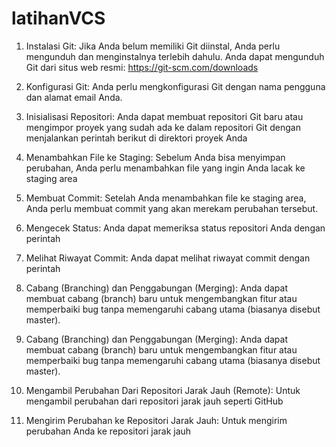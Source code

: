 # latihanVCS
1. Instalasi Git:
Jika Anda belum memiliki Git diinstal, Anda perlu mengunduh dan menginstalnya terlebih dahulu. Anda dapat mengunduh Git dari situs web resmi: https://git-scm.com/downloads

2. Konfigurasi Git:
Anda perlu mengkonfigurasi Git dengan nama pengguna dan alamat email Anda.

3. Inisialisasi Repositori:
Anda dapat membuat repositori Git baru atau mengimpor proyek yang sudah ada ke dalam repositori Git dengan menjalankan perintah berikut di direktori proyek Anda

4. Menambahkan File ke Staging:
Sebelum Anda bisa menyimpan perubahan, Anda perlu menambahkan file yang ingin Anda lacak ke staging area

5. Membuat Commit:
Setelah Anda menambahkan file ke staging area, Anda perlu membuat commit yang akan merekam perubahan tersebut.

6. Mengecek Status:
Anda dapat memeriksa status repositori Anda dengan perintah

7. Melihat Riwayat Commit:
Anda dapat melihat riwayat commit dengan perintah

8. Cabang (Branching) dan Penggabungan (Merging):
Anda dapat membuat cabang (branch) baru untuk mengembangkan fitur atau memperbaiki bug tanpa memengaruhi cabang utama (biasanya disebut master).

8. Cabang (Branching) dan Penggabungan (Merging):
Anda dapat membuat cabang (branch) baru untuk mengembangkan fitur atau memperbaiki bug tanpa memengaruhi cabang utama (biasanya disebut master).

9. Mengambil Perubahan Dari Repositori Jarak Jauh (Remote):
Untuk mengambil perubahan dari repositori jarak jauh seperti GitHub

10. Mengirim Perubahan ke Repositori Jarak Jauh:
Untuk mengirim perubahan Anda ke repositori jarak jauh
